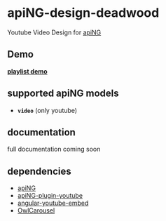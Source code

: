 # apiNG-design-deadwood
Youtube Video Design for [apiNG](https://github.com/JohnnyTheTank/apiNG)

## Demo
[**playlist demo**](https://rawgit.com/JohnnyTheTank/apiNG-design-deadwood/master/demo/)

## supported apiNG models
- **`video`** (only youtube)

## documentation
full documentation coming soon

## dependencies
* [apiNG](https://github.com/JohnnyTheTank/apiNG)
* [apiNG-plugin-youtube](https://github.com/JohnnyTheTank/apiNG-plugin-youtube)
* [angular-youtube-embed](https://github.com/brandly/angular-youtube-embed)
* [OwlCarousel](https://github.com/OwlFonk/OwlCarousel)